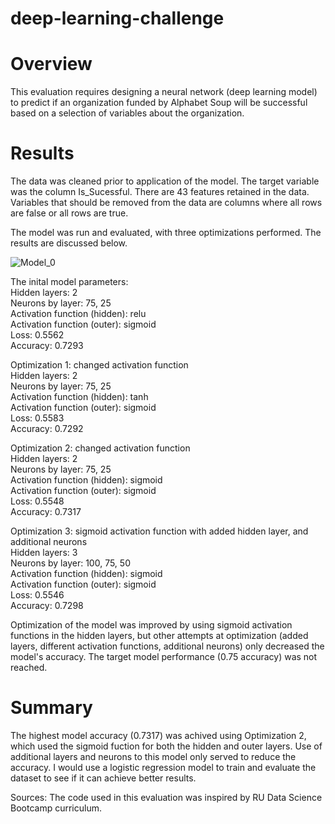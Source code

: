 # deep-learning-challenge

# Overview

This evaluation requires designing a neural network (deep learning model) to predict if an organization funded by Alphabet Soup will be successful based on a selection of variables about the organization. 

# Results

The data was cleaned prior to application of the model. The target variable was the column Is_Sucessful. There are 43 features retained in the data. Variables that should be removed from the data are columns where all rows are false or all rows are true.

The model was run and evaluated, with three optimizations performed. The results are discussed below.

![Model_0](https://github.com/user-attachments/assets/09adae39-b2f2-443a-984e-99b03f1301d6)

The inital model parameters:   
    Hidden layers: 2   
    Neurons by layer: 75, 25   
    Activation function (hidden): relu   
    Activation function (outer): sigmoid   
    Loss: 0.5562   
    Accuracy: 0.7293   


Optimization 1: changed activation function   
    Hidden layers: 2   
    Neurons by layer: 75, 25   
    Activation function (hidden): tanh   
    Activation function (outer): sigmoid   
    Loss: 0.5583   
    Accuracy: 0.7292   

    
Optimization 2: changed activation function   
    Hidden layers: 2   
    Neurons by layer: 75, 25   
    Activation function (hidden): sigmoid   
    Activation function (outer): sigmoid   
    Loss: 0.5548   
    Accuracy: 0.7317       


Optimization 3: sigmoid activation function with added hidden layer, and additional neurons   
    Hidden layers: 3   
    Neurons by layer: 100, 75, 50   
    Activation function (hidden): sigmoid  
    Activation function (outer): sigmoid   
    Loss: 0.5546  
    Accuracy: 0.7298   
    
Optimization of the model was improved by using sigmoid activation functions in the hidden layers, but other attempts at optimization (added layers, different activation functions, additional neurons) only decreased the model's accuracy. The target model performance (0.75 accuracy) was not reached.   

# Summary

The highest model accuracy (0.7317) was achived using Optimization 2, which used the sigmoid fuction for both the hidden and outer layers. Use of additional layers and neurons to this model only served to reduce the accuracy. I would use a logistic regression model to train and evaluate the dataset to see if it can achieve better results.  


Sources: The code used in this evaluation was inspired by RU Data Science Bootcamp curriculum. 




